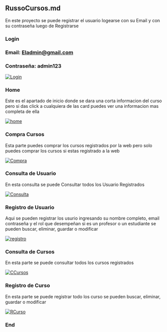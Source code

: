 
## RussoCursos.md


En este proyecto se puede registrar el usuario logearse con su Email y con su contraseña luego de Registrarse 

### Login
### Email: Eladmin@gmail.com
### Contraseña: admin123

[![Login](https://github.com/josueRusso/ProyectoFinalCursos/blob/main/imagen/login.png?raw=true "Login")](https://github.com/josueRusso/ProyectoFinalCursos/blob/main/imagen/login.png?raw=true "Login")


### Home
Este es el apartado de inicio donde se dara una corta informacion del curso pero  si das click a cualquiera de las card puedes ver una informacion mas completa  de ella 

[![home](https://github.com/josueRusso/ProyectoFinalCursos/blob/main/imagen/Home.png?raw=true "home")](https://github.com/josueRusso/ProyectoFinalCursos/blob/main/imagen/Home.png?raw=true "home")

### Compra Cursos
Esta parte puedes comprar los cursos registrados por la web pero solo puedes comprar los cursos si estas registrado a la web

[![Compra](https://github.com/josueRusso/ProyectoFinalCursos/blob/main/imagen/CompraCursos.png?raw=true "Compra")](https://github.com/josueRusso/ProyectoFinalCursos/blob/main/imagen/CompraCursos.png?raw=true "Compra")


### Consulta de Usuario 
En esta consulta se puede Consultar todos los Usuario Registrados 

[![Consulta](https://github.com/josueRusso/ProyectoFinalCursos/blob/main/imagen/ConsultaUsuario.png?raw=true "Consulta")](https://github.com/josueRusso/ProyectoFinalCursos/blob/main/imagen/ConsultaUsuario.png?raw=true "Consulta")

### Registro de Usuario 
Aqui se pueden registrar los usurio ingresando su nombre completo, email contraseña y el rol que desempeñan si es un profesor o un estudiante se pueden buscar, eliminar, guardar o modificar 

[![registro](https://github.com/josueRusso/ProyectoFinalCursos/blob/main/imagen/RegistroUsuario.png?raw=true "registro")](https://github.com/josueRusso/ProyectoFinalCursos/blob/main/imagen/RegistroUsuario.png?raw=true "registro")

### Consulta de Cursos
En esta parte se puede consultar todos los cursos registrados 

[![CCursos](https://github.com/josueRusso/ProyectoFinalCursos/blob/main/imagen/ConsultaCursos.png?raw=true "CCursos")](https://github.com/josueRusso/ProyectoFinalCursos/blob/main/imagen/ConsultaCursos.png?raw=true "CCursos")

### Registro de Curso
En esta parte se puede registrar todo los curso se pueden buscar, eliminar, guardar o modificar 

[![RCurso](https://github.com/josueRusso/ProyectoFinalCursos/blob/main/imagen/RegistroCursos.png?raw=true "RCurso")](https://github.com/josueRusso/ProyectoFinalCursos/blob/main/imagen/RegistroCursos.png?raw=true "RCurso")


### End
